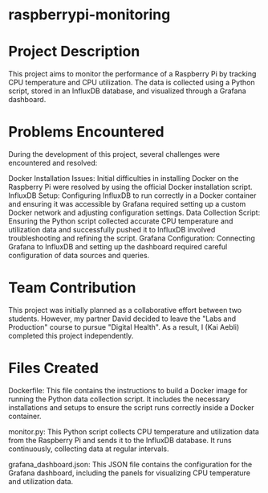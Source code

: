 # raspberrypi-monitoring

# Project Description
This project aims to monitor the performance of a Raspberry Pi by tracking CPU temperature and CPU utilization. The data is collected using a Python script, stored in an InfluxDB database, and visualized through a Grafana dashboard.

# Problems Encountered
During the development of this project, several challenges were encountered and resolved:

Docker Installation Issues: Initial difficulties in installing Docker on the Raspberry Pi were resolved by using the official Docker installation script.
InfluxDB Setup: Configuring InfluxDB to run correctly in a Docker container and ensuring it was accessible by Grafana required setting up a custom Docker network and adjusting configuration settings.
Data Collection Script: Ensuring the Python script collected accurate CPU temperature and utilization data and successfully pushed it to InfluxDB involved troubleshooting and refining the script.
Grafana Configuration: Connecting Grafana to InfluxDB and setting up the dashboard required careful configuration of data sources and queries.
# Team Contribution
This project was initially planned as a collaborative effort between two students. However, my partner David decided to leave the "Labs and Production" course to pursue "Digital Health". As a result, I (Kai Aebli) completed this project independently.

# Files Created
Dockerfile: This file contains the instructions to build a Docker image for running the Python data collection script. It includes the necessary installations and setups to ensure the script runs correctly inside a Docker container.

monitor.py: This Python script collects CPU temperature and utilization data from the Raspberry Pi and sends it to the InfluxDB database. It runs continuously, collecting data at regular intervals.

grafana_dashboard.json: This JSON file contains the configuration for the Grafana dashboard, including the panels for visualizing CPU temperature and utilization data.
